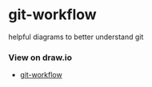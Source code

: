# git-workflow
helpful diagrams to better understand git

### View on draw.io
* [git-workflow](https://www.draw.io/?lightbox=1&edit=_blank#Uhttps%3A%2F%2Fraw.githubusercontent.com%2Fandylytical%2Fgit-workflow%2Fmaster%2FGit%2520Workflow.xml)


